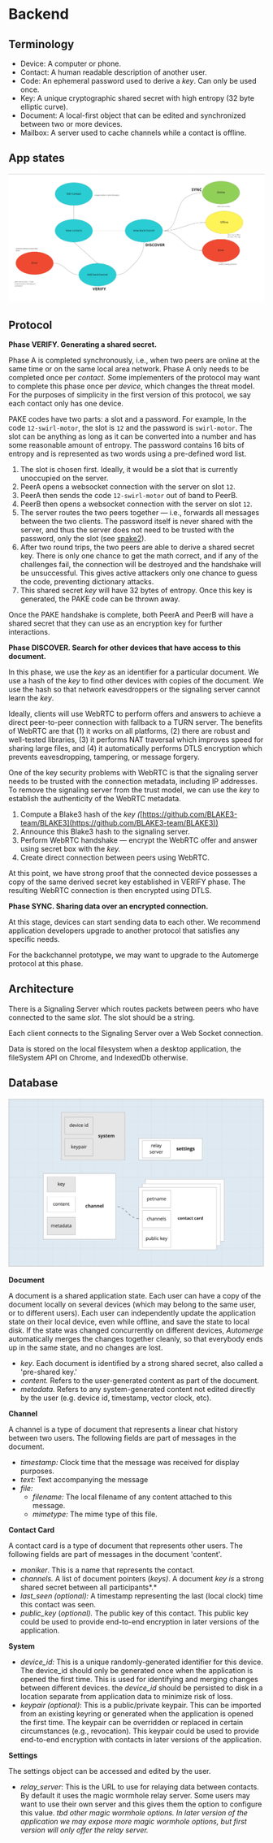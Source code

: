 # Backend

## **Terminology**

- Device: A computer or phone.
- Contact: A human readable description of another user.
- Code: An ephemeral password used to derive a *key*. Can only be used once.
- Key: A unique cryptographic shared secret with high entropy (32 byte elliptic curve).
- Document: A local-first object that can be edited and synchronized between two or more devices.
- Mailbox: A server used to cache channels while a contact is offline.

## **App states**

![assets/app-states.png](assets/app-states.png)

## **Protocol**

**Phase VERIFY. Generating a shared secret.** 

Phase A is completed synchronously, i.e., when two peers are online at the same time or on the same local area network. Phase A only needs to be completed once per *contact. S*ome implementers of the protocol may want to complete this phase once per *device*, which changes the threat model. For the purposes of simplicity in the first version of this protocol, we say each contact only has one device. 

PAKE codes have two parts: a slot and a password. For example, In the code `12-swirl-motor`, the slot is `12` and the password is `swirl-motor`. The slot can be anything as long as it can be converted into a number and has some reasonable amount of entropy. The password contains  16 bits of entropy and is represented as two words using a pre-defined word list. 

1. The slot is chosen first. Ideally, it would be a slot that is currently unoccupied on the server. 
2. PeerA opens a websocket connection with the server on slot `12`.
3. PeerA then sends the code `12-swirl-motor` out of band to PeerB. 
4. PeerB then opens a websocket connection with the  server on slot `12`. 
5. The server routes the two peers together — i.e., forwards all messages between the two clients. The password itself is never shared with the server, and thus the server does not need to be trusted with the password, only the slot (see [spake2](https://tools.ietf.org/html/draft-irtf-cfrg-spake2-08)). 
6. After two round trips, the two peers are able to derive a shared secret key. There is only one chance to get the math correct, and if any of the challenges fail, the connection will be destroyed and the handshake will be unsuccessful. This gives active attackers only one chance to guess the code, preventing dictionary attacks.
7. This shared secret *key* will have 32 bytes of entropy. Once this key is generated, the PAKE code can be thrown away. 

Once the PAKE handshake is complete, both PeerA and PeerB will have a shared secret that they can use as an encryption key for further interactions.

**Phase DISCOVER. Search for other devices that have access to this document.**

In this phase, we use the *key* as an identifier for a particular document. We use a hash of the *key* to find other devices with copies of the document. We use the hash so that network eavesdroppers or the signaling server cannot learn the *key*.

Ideally, clients will use WebRTC to perform offers and answers to achieve a direct peer-to-peer connection with fallback to a TURN server. The benefits of WebRTC are that (1) it works on all platforms, (2) there are robust and well-tested libraries, (3) it performs NAT traversal which  improves speed for sharing large files, and (4) it automatically performs DTLS encryption which prevents eavesdropping, tampering, or message forgery.

One of the key security problems with WebRTC is that the signaling server needs to be trusted with the connection metadata, including IP addresses. To remove the signaling server from the trust model, we can use the *key* to establish the authenticity of the WebRTC metadata.

1. Compute a Blake3 hash of the *key (*[https://github.com/BLAKE3-team/BLAKE3](https://github.com/BLAKE3-team/BLAKE3))
2. Announce this Blake3 hash to the signaling server.
3. Perform WebRTC handshake — encrypt the WebRTC offer and answer using secret box with the *key.*
4. Create direct connection between peers using WebRTC.

At this point, we have strong proof that the connected device possesses a copy of the same derived secret key established in VERIFY phase. The resulting WebRTC connection is then encrypted using DTLS.

**Phase SYNC. Sharing data over an encrypted connection.**

At this stage, devices can start sending data to each other. We recommend application developers upgrade to another protocol that satisfies any specific needs.

For the backchannel prototype, we may want to upgrade to the Automerge protocol at this phase.

## Architecture

There is a Signaling Server which routes packets between peers who have connected to the same *slot.* The slot should be a string.

Each client connects to the Signaling Server over a Web Socket connection.

Data is stored on the local filesystem when a desktop application, the fileSystem API on Chrome, and IndexedDb otherwise.

## **Database**

![assets/database.png](assets/database.png)

**Document**

A document is a shared application state. Each user can have a copy of the document locally on several devices (which may belong to the same user, or to different users). Each user can independently update the application state on their local device, even while offline, and save the state to local disk. If the state was changed concurrently on different devices, *Automerge* automatically merges the changes together cleanly, so that everybody ends up in the same state, and no changes are lost.

- *key*. Each document is identified by a strong shared secret, also called a 'pre-shared key.'
- *content.* Refers to the user-generated content as part of the document.
- *metadata.* Refers to any system-generated content not edited directly by the user (e.g. device id, timestamp, vector clock, etc).

**Channel**

A channel is a type of document that represents a linear chat history between two users. The following fields are part of messages in the document. 

- *timestamp:* Clock time that the message was received for display purposes.
- *text:* Text accompanying the message
- *file:*
    - *filename:* The local filename of any content attached to this message.
    - *mimetype:* The mime type of this file.

**Contact Card** 

A contact card is a type of document that represents other users. The following fields are part of messages in the document 'content'. 

- *moniker*. This is a name that represents the contact.
- *channels.* A list of document pointers (*keys)*. A document *key is* a strong shared secret between all participants*.*
- *last_seen (optional):* A timestamp representing the last (local clock) time this contact was seen.
- *public_key* (*optional).* The public key of this contact. This public key could be used to provide end-to-end encryption in later versions of the application.

**System**

- *device_id:* This is a unique randomly-generated identifier for this device. The device_id should only be generated once when the application is opened the first time. This is used for identifying and merging changes between different devices. the *device_id* should be persisted to disk in a location separate from application data to minimize risk of loss.
- *keypair (optional)*: This is a public/private keypair. This can be imported from an existing keyring or generated when the application is opened the first time. The keypair can be overridden or replaced in certain circumstances (e.g., revocation). This keypair could be used to provide end-to-end encryption with contacts in later versions of the application.

**Settings**

The settings object can be accessed and edited by the user.

- *relay_server*: This is the URL to use for relaying data between contacts. By default it uses the magic wormhole relay server. Some users may want to use their own server and this gives them the option to configure this value. *tbd other magic wormhole options. In later version of the application we may expose more magic wormhole options, but first version will only offer the relay server.*
